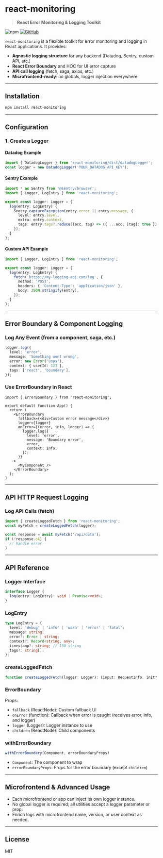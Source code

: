 

# react-monitoring

> **React Error Monitoring & Logging Toolkit**

![npm](https://img.shields.io/npm/v/react-monitoring?style=flat-square)
[![GitHub](https://img.shields.io/badge/github-repo-blue?logo=github&style=flat-square)](https://github.com/good-repository/react-monitoring)

`react-monitoring` is a flexible toolkit for error monitoring and logging in React applications. It provides:

- **Agnostic logging structure** for any backend (Datadog, Sentry, custom API, etc.)
- **React Error Boundary** and HOC for UI error capture
- **API call logging** (fetch, saga, axios, etc.)
- **Microfrontend-ready**: no globals, logger injection everywhere

---

## Installation

```sh
npm install react-monitoring
```

---



## Configuration

### 1. Create a Logger

#### Datadog Example
```ts
import { DatadogLogger } from 'react-monitoring/dist/datadogLogger';
const logger = new DatadogLogger('YOUR_DATADOG_API_KEY');
```

#### Sentry Example
```ts
import * as Sentry from '@sentry/browser';
import { Logger, LogEntry } from 'react-monitoring';

export const logger: Logger = {
  log(entry: LogEntry) {
    Sentry.captureException(entry.error || entry.message, {
      level: entry.level,
      extra: entry.context,
      tags: entry.tags?.reduce((acc, tag) => ({ ...acc, [tag]: true }), {}),
    });
  }
};
```

#### Custom API Example
```ts
import { Logger, LogEntry } from 'react-monitoring';

export const logger: Logger = {
  log(entry: LogEntry) {
    fetch('https://my-logging-api.com/log', {
      method: 'POST',
      headers: { 'Content-Type': 'application/json' },
      body: JSON.stringify(entry),
    });
  }
};
```

---

## Error Boundary & Component Logging

### Log Any Event (from a component, saga, etc.)

```ts
logger.log({
  level: 'error',
  message: 'Something went wrong',
  error: new Error('Oops'),
  context: { userId: 123 },
  tags: ['react', 'boundary'],
});
```

### Use ErrorBoundary in React

```tsx
import { ErrorBoundary } from 'react-monitoring';

export default function App() {
  return (
    <ErrorBoundary
      fallback={<div>Custom error message</div>}
      logger={logger}
      onError={(error, info, logger) => {
        logger.log({
          level: 'error',
          message: 'Boundary error',
          error,
          context: info,
        });
      }}
    >
      <MyComponent />
    </ErrorBoundary>
  );
}
```

---

## API HTTP Request Logging

### Log API Calls (fetch)

```ts
import { createLoggedFetch } from 'react-monitoring';
const myFetch = createLoggedFetch(logger);

const response = await myFetch('/api/data');
if (!response.ok) {
  // handle error
}
```

---

## API Reference

### Logger Interface
```ts
interface Logger {
  log(entry: LogEntry): void | Promise<void>;
}
```

### LogEntry
```ts
type LogEntry = {
  level: 'debug' | 'info' | 'warn' | 'error' | 'fatal';
  message: string;
  error?: Error | string;
  context?: Record<string, any>;
  timestamp?: string; // ISO string
  tags?: string[];
};
```

### createLoggedFetch
```ts
function createLoggedFetch(logger: Logger): (input: RequestInfo, init?: RequestInit) => Promise<Response>
```

### ErrorBoundary
Props:
- `fallback` (ReactNode): Custom fallback UI
- `onError` (function): Callback when error is caught (receives error, info, and logger)
- `logger` (Logger): Logger instance to use
- `children` (ReactNode): Child components

### withErrorBoundary
```ts
withErrorBoundary(Component, errorBoundaryProps)
```
- `Component`: The component to wrap
- `errorBoundaryProps`: Props for the error boundary (except `children`)

---

## Microfrontend & Advanced Usage

- Each microfrontend or app can inject its own logger instance.
- No global logger is required; all utilities accept a logger parameter or prop.
- Enrich logs with microfrontend name, version, or user context as needed.

---

## License
MIT

